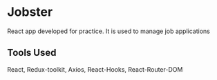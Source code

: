 # Jobster
React app developed for practice. It is used to manage job applications

## Tools Used
React, Redux-toolkit, Axios, React-Hooks, React-Router-DOM
